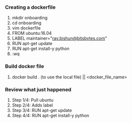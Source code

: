 ### Creating a dockerfile
1. mkdir onboarding
1. cd onboarding
1. vim dockerfile
1. FROM ubuntu:16.04
1. LABEL maintainer="ray.bishun@bitsbytes.com"
1. RUN apt-get update
1. RUN apt-get install-y python
1. :wq
	
### Build docker file
1. docker build . (to use the local file) || <docker_file_name>

### Review what just happened
1. Step 1/4: Pull ubuntu
1. Step 2/4: Adds label
1. Step 3/4: RUN apt-get update
1. Step 4/4: RUN apt-get install-y python